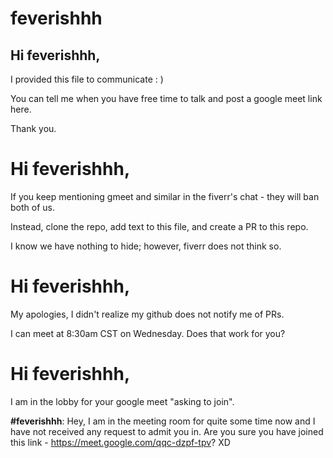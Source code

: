 # feverishhh

## Hi feverishhh,

I provided this file to communicate : )

You can tell me when you have free time to talk and post a google meet link here.

Thank you.


# Hi feverishhh,

If you keep mentioning gmeet and similar in the fiverr's chat - they will ban both of us.

Instead, clone the repo, add text to this file, and create a PR to this repo.

I know we have nothing to hide; however, fiverr does not think so.


# Hi feverishhh,

My apologies, I didn't realize my github does not notify me of PRs.

I can meet at 8:30am CST on Wednesday. Does that work for you?


# Hi feverishhh,

I am in the lobby for your google meet "asking to join".


**#feverishhh**: Hey, I am in the meeting room for quite some time now and I have not received any request to admit you in. Are you sure you have joined this link -  https://meet.google.com/qqc-dzpf-tpv?
XD

